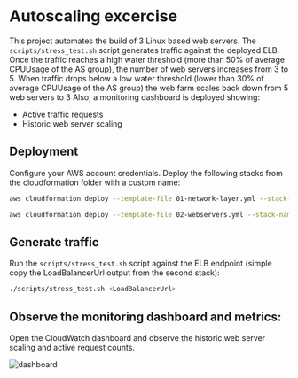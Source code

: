 # Autoscaling excercise

This project automates the build of 3 Linux based web servers.
The `scripts/stress_test.sh` script generates traffic against the deployed ELB.
Once the traffic reaches a high water threshold (more than 50% of average CPUUsage of the AS group), the number of web servers increases from 3 to 5. When traffic drops below a low water threshold (lower than 30% of average CPUUsage of the AS group) the web farm scales back down from 5 web servers to 3
Also, a monitoring dashboard is deployed showing:

* Active traffic requests
* Historic web server scaling

## Deployment

Configure your AWS account credentials. Deploy the following stacks from the cloudformation folder with a custom name:

```bash
aws cloudformation deploy --template-file 01-network-layer.yml --stack-name web-server-stress-test-network --parameter-overrides Name=web-server-stress-test-network
```

```bash
aws cloudformation deploy --template-file 02-webservers.yml --stack-name web-server-stress-test --parameter-overrides Name=web-server-stress-test
```

## Generate traffic

Run the `scripts/stress_test.sh` script against the ELB endpoint (simple copy the LoadBalancerUrl output from the second stack):

```bash
./scripts/stress_test.sh <LoadBalancerUrl>
```

## Observe the monitoring dashboard and metrics:

Open the CloudWatch dashboard and observe the historic web server scaling and active request counts.

![dashboard](https://github.com/tohimon/01-autoscaling/blob/master/doc/dashboard.png)
